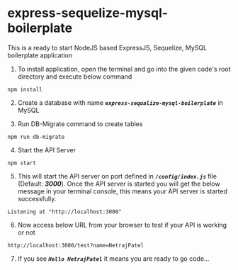 # express-sequelize-mysql-boilerplate
This is a ready to start NodeJS based ExpressJS, Sequelize, MySQL boilerplate application

1. To install application, open the terminal and go into the given code's root directory and execute below command
```
npm install
```

2. Create a database with name ***`express-sequalize-mysql-boilerplate`*** in MySQL

3. Run DB-Migrate command to create tables
```
npm run db-migrate
```

4. Start the API Server
```
npm start
```

5. This will start the API server on port defined in ***`/config/index.js`*** file (Default: ***3000***). Once the API server is started you will get the below message in your terminal console, this means your API server is started successfully.
```
Listening at "http://localhost:3000"
```

6. Now access below URL from your browser to test if your API is working or not
```
http://localhost:3000/test?name=NetrajPatel
```

7. If you see ***`Hello NetrajPatel`*** it means you are ready to go code...
